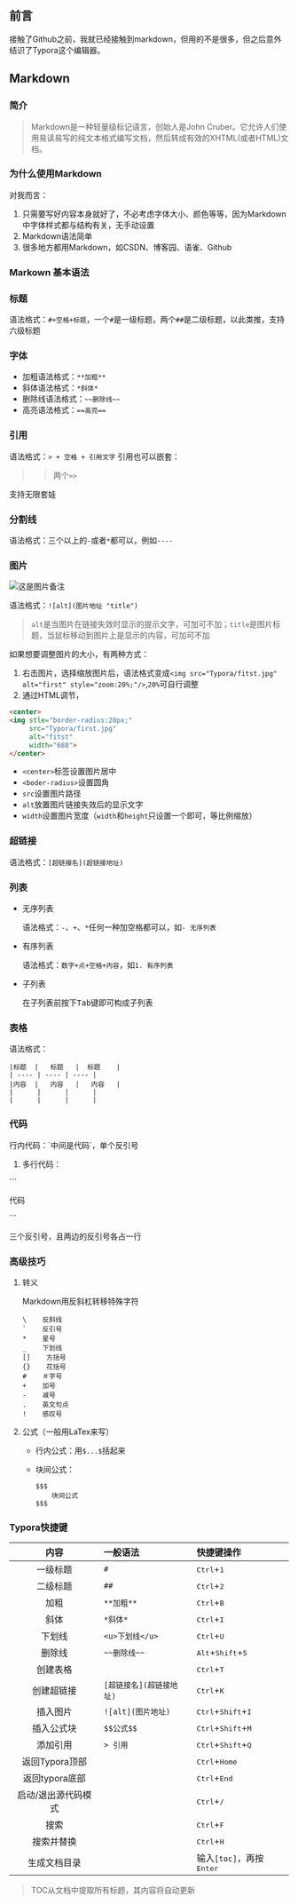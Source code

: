 ## 前言

接触了Github之前，我就已经接触到markdown，但用的不是很多，但之后意外结识了Typora这个编辑器。

## Markdown

### 简介

> Markdown是一种轻量级标记语言，创始人是John Cruber。它允许人们使用易读易写的纯文本格式编写文档，然后转成有效的XHTML(或者HTML)文档。

### 为什么使用Markdown

对我而言：

1. 只需要写好内容本身就好了，不必考虑字体大小、颜色等等，因为Markdown中字体样式都与结构有关，无手动设置
2. Markdown语法简单
3. 很多地方都用Markdown，如CSDN、博客园、语雀、Github

### Markown 基本语法

### 标题

语法格式：`#+空格+标题`，一个`#`是一级标题，两个`##`是二级标题，以此类推，支持六级标题

### 字体

- 加粗语法格式：`**加粗**`
- 斜体语法格式：`*斜体*`
- 删除线语法格式：`~~删除线~~`
- 高亮语法格式：`==高亮==`

### 引用

语法格式：`> + 空格 + 引用文字`
引用也可以嵌套：

> > 两个`>>`

支持无限套娃

### 分割线

语法格式：三个以上的`-`或者`*`都可以，例如`----`

### 图片

![这是图片备注](https://scpic.chinaz.net/files/pic/pic9/201311/apic2098.jpg)

语法格式：`![alt](图片地址 "title")`

> `alt`是当图片在链接失效时显示的提示文字，可加可不加；`title`是图片标题，当鼠标移动到图片上是显示的内容，可加可不加

如果想要调整图片的大小，有两种方式：

1. 右击图片，选择缩放图片后，语法格式变成`<img src="Typora/fitst.jpg" alt="first" style="zoom:20%;"/>`,`20%`可自行调整
2. 通过HTML调节，

```html
<center>
<img stle="border-radius:20px;"
     src="Typora/first.jpg"
     alt="fitst"
     width="688">
</center>
```

- `<center>`标签设置图片居中
- `<boder-radius>`设置圆角
- `src`设置图片路径
- `alt`放置图片链接失效后的显示文字
- `width`设置图片宽度（`width`和`height`只设置一个即可，等比例缩放）

### 超链接

语法格式：`[超链接名](超链接地址)`

### 列表

- 无序列表
  
  语法格式：`-`、`+`、`*`任何一种加空格都可以，如`- 无序列表`

- 有序列表
  
  语法格式：`数字+点+空格+内容`，如`1. 有序列表`

- 子列表
  
  在子列表前按下<kbd>Tab</kbd>键即可构成子列表

### 表格

语法格式：

```
|标题  |   标题   |  标题    |
| ---- | ---- | ---- |
|内容  |   内容   |   内容   |
|      |      |      |
|      |      |      |
```

### 代码

行内代码：\`中间是代码\`，单个反引号

1. 多行代码：

\`\`\`

代码

\`\`\`

三个反引号，且两边的反引号各占一行

### 高级技巧

1. 转义
   
   Markdown用反斜杠转移特殊字符
   
   ```
   \    反斜线
   `    反引号
   *    星号
   _    下划线
   []    方括号
   {}    花括号
   #    ＃字号
   +    加号
   -    减号
   .    英文句点
   !    感叹号
   ```

2. 公式（一般用LaTex来写）
   
   - 行内公式：用`$...$`括起来
   
   - 块间公式：
     
     ```
     $$$
         块间公式
     $$$
     ```

### Typora快捷键

| 内容         | 一般语法            | 快捷键操作                                         |
|:----------:|:--------------- |:--------------------------------------------- |
| 一级标题       | `#`             | <kbd>Ctrl</kbd>+<kbd>1</kbd>                  |
| 二级标题       | `##`            | <kbd>Ctrl</kbd>+<kbd>2</kbd>                  |
| 加粗         | `**加粗**`        | <kbd>Ctrl</kbd>+<kbd>B</kbd>                  |
| 斜体         | `*斜体*`          | <kbd>Ctrl</kbd>+<kbd>I</kbd>                  |
| 下划线        | `<u>下划线</u>`    | <kbd>Ctrl</kbd>+<kbd>U</kbd>                  |
| 删除线        | `~~删除线~~`       | <kbd>Alt</kbd>+<kbd>Shift</kbd>+<kbd>5</kbd>  |
| 创建表格       |                 | <kbd>Ctrl</kbd>+<kbd>T</kbd>                  |
| 创建超链接      | `[超链接名](超链接地址)` | <kbd>Ctrl</kbd>+<kbd>K</kbd>                  |
| 插入图片       | `![alt](图片地址)`  | <kbd>Ctrl</kbd>+<kbd>Shift</kbd>+<kbd>I</kbd> |
| 插入公式块      | `$$公式$$`        | <kbd>Ctrl</kbd>+<kbd>Shift</kbd>+<kbd>M</kbd> |
| 添加引用       | `> 引用`          | <kbd>Ctrl</kbd>+<kbd>Shift</kbd>+<kbd>Q</kbd> |
| 返回Typora顶部 |                 | <kbd>Ctrl</kbd>+<kbd>Home</kbd>               |
| 返回typora底部 |                 | <kbd>Ctrl</kbd>+<kbd>End</kbd>                |
| 启动/退出源代码模式 |                 | <kbd>Ctrl</kbd>+<kbd>/</kbd>                  |
| 搜索         |                 | <kbd>Ctrl</kbd>+<kbd>F</kbd>                  |
| 搜索并替换      |                 | <kbd>Ctrl</kbd>+<kbd>H</kbd>                  |
| 生成文档目录     |                 | 输入`[toc]`，再按<kbd>Enter</kbd>                  |

> TOC从文档中提取所有标题，其内容将自动更新